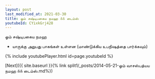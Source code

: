 ```yaml
---
layout: post
last_modified_at: 2021-03-30
title: ஓம் சஷ்டிபகைய நமஹ ௧௧ டைம்ஸ்
youtubeId: CYixkGrj428
---
```

 
 
 ஓம் சஷ்டிபகைய நமஹ  
 
 -  யாருக்கு அறுபது பாகங்கள் உள்ளன (மாண்டுக்கிய உபநிஷத்தை பார்க்கவும்) 
 
  
 
  
 
 
 
 
 
 


{% include youtubePlayer.html id=page.youtubeId %}
 
[Next]({{ site.baseurl }}{% link  split1/_posts/2014-05-21-ஓம் வாசஸ்பத்யய நமஹ ௧௧ டைம்ஸ்.md%})
 
